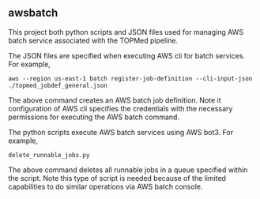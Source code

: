 ## awsbatch ##

This project both python scripts and JSON files used for managing AWS batch service associated with the TOPMed pipeline.

The  JSON files are specified when executing AWS cli for batch services.  For example,

    aws --region us-east-1 batch register-job-definition --cli-input-json ./topmed_jobdef_general.json

The above command creates an AWS batch job definition.  Note it configuration of AWS cli specifies the credentials with the necessary permissions for executing the AWS batch command.

The python scripts execute AWS batch services using AWS bot3.  For example, 

    delete_runnable_jobs.py

The above command deletes all runnable jobs in a queue specified within the script.  Note this type of script is needed because of the limited capabilities to do similar operations via AWS batch console.
